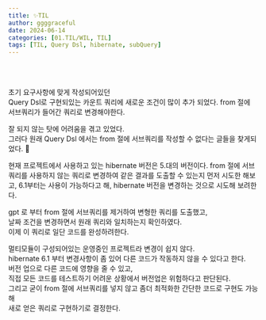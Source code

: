 ```yaml
---
title: ✨TIL
author: ggggraceful
date: 2024-06-14
categories: [01.TIL/WIL, TIL]
tags: [TIL, Query Dsl, hibernate, subQuery]
---
```



<br/>
<br/>

초기 요구사항에 맞게 작성되어있던   
Query Dsl로 구현되있는 카운트 쿼리에 새로운 조건이 많이 추가 되었다.
from 절에 서브쿼리가 들어간 쿼리로 변경해야한다.

잘 되지 않는 탓에 어려움을 겪고 있었다.  
그러다 원래 Query Dsl 에서는 from 절에 서브쿼리를 작성할 수 없다는 글들을 찾게되었다. 🫢  

현재 프로젝트에서 사용하고 있는 hibernate 버전은 5.대의 버전이다.
from 절에 서브쿼리를 사용하지 않는 쿼리로 변경하여 같은 결과를 도출할 수 있는지 먼저 시도한 해보고,
6.1부터는 사용이 가능하다고 해, hibernate 버전을 변경하는 것으로 시도해 보려한다.  

gpt 로 부터 from 절에 서브쿼리를 제거하여 변형한 쿼리를 도출했고,  
날짜 조건을 변경하면서 원래 쿼리와 일치하는지 확인하였다.  
이제 이 쿼리로 일단 코드를 완성하려한다.   

멀티모듈이 구성되어있는 운영중인 프로젝트라 변경이 쉽지 않다.  
hibernate 6.1 부터 변경사항이 좀 있어 다른 코드가 작동하지 않을 수 있다고 한다.  
버전 업으로 다른 코드에 영향을 줄 수 있고,  
직접 모든 코드를 테스트하기 어려운 상황에서 버전업은 위험하다고 판단된다.  
그리고 굳이 from 절에 서브쿼리를 넣지 않고 좀더 최적화한 간단한 코드로 구현도 가능해  
새로 얻은 쿼리로 구현하기로 결정한다.  

<br/>
<br/>


